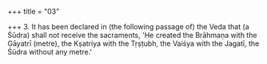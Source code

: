 +++
title = "03"

+++
3. It has been declared in (the following passage of) the Veda that (a Śūdra) shall not receive the sacraments, 'He created the Brāhmaṇa with the Gāyatrī (metre), the Kṣatriya with the Tṛṣṭubh, the Vaiśya with the Jagatī, the Śūdra without any metre.'

